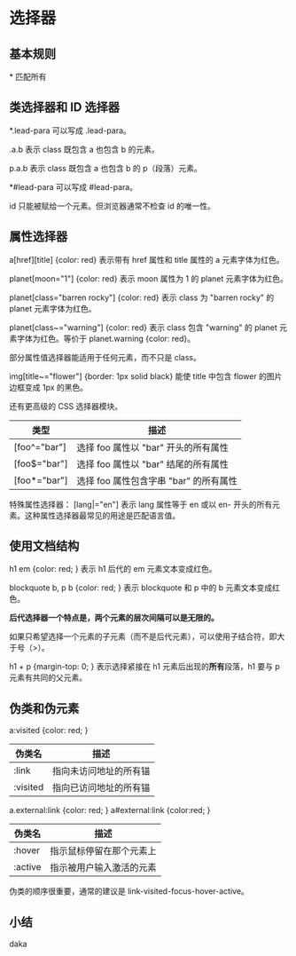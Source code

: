 # 选择器

## 基本规则

\* 匹配所有

## 类选择器和 ID 选择器

*.lead-para 可以写成 .lead-para。

.a.b 表示 class 既包含 a 也包含 b 的元素。

p.a.b 表示 class 既包含 a 也包含 b 的 p（段落）元素。

*#lead-para 可以写成 #lead-para。

id 只能被赋给一个元素。但浏览器通常不检查 id 的唯一性。

## 属性选择器

a[href][title] {color: red} 表示带有 href 属性和 title 属性的 a 元素字体为红色。

planet[moon="1"] {color: red} 表示 moon 属性为 1 的 planet 元素字体为红色。

planet[class="barren rocky"] {color: red} 表示 class 为 "barren rocky" 的 planet 元素字体为红色。

planet[class~="warning"] {color: red} 表示 class 包含 "warning" 的 planet 元素字体为红色。等价于 planet.warning {color: red}。

部分属性值选择器能适用于任何元素，而不只是 class。

img[title~="flower"] {border: 1px solid black} 能使 title 中包含 flower 的图片边框变成 1px 的黑色。

还有更高级的 CSS 选择器模块。

| 类型 | 描述 |
| ---------- | ---------- |
| [foo^="bar"] | 选择 foo 属性以 "bar" 开头的所有属性 |
| [foo$="bar"] | 选择 foo 属性以 "bar" 结尾的所有属性 |
| [foo*="bar"] | 选择 foo 属性包含字串 "bar" 的所有属性 |

特殊属性选择器：
[lang|="en"] 表示 lang 属性等于 en 或以 en- 开头的所有元素。这种属性选择器最常见的用途是匹配语言值。

## 使用文档结构

h1 em {color: red; } 表示 h1 后代的 em 元素文本变成红色。

blockquote b, p b {color: red; } 表示 blockquote 和 p 中的 b 元素文本变成红色。

**后代选择器一个特点是，两个元素的层次间隔可以是无限的。**

如果只希望选择一个元素的子元素（而不是后代元素），可以使用子结合符，即大于号（>）。

h1 + p {margin-top: 0; } 表示选择紧接在 h1 元素后出现的**所有**段落，h1 要与 p 元素有共同的父元素。

## 伪类和伪元素

a:visited {color: red; }

| 伪类名 | 描述 |
| ---------- | ---------- |
| :link | 指向未访问地址的所有锚 |
| :visited | 指向已访问地址的所有锚 |

a.external:link {color: red; }
a#external:link {color:red; }

| 伪类名 | 描述 |
|----------|----------|
| :hover      | 指示鼠标停留在那个元素上       |
| :active      | 指示被用户输入激活的元素       |

伪类的顺序很重要，通常的建议是 link-visited-focus-hover-active。

## 小结

daka